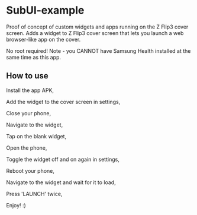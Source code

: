 # SubUI-example
Proof of concept of custom widgets and apps running on the Z Flip3 cover screen. Adds a widget to Z Flip3 cover screen that lets you launch a web browser-like app on the cover.

No root required! Note - you CANNOT have Samsung Health installed at the same time as this app.

## How to use
Install the app APK, 

Add the widget to the cover screen in settings, 

Close your phone, 

Navigate to the widget,

Tap on the blank widget,

Open the phone,

Toggle the widget off and on again in settings,

Reboot your phone,

Navigate to the widget and wait for it to load,

Press 'LAUNCH' twice, 

Enjoy! :)
